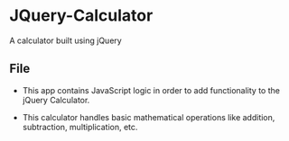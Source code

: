 # JQuery-Calculator

A calculator built using jQuery

## File

* This app contains JavaScript logic in order to add functionality to the jQuery Calculator.

* This calculator handles basic mathematical operations like addition, subtraction, multiplication, etc.